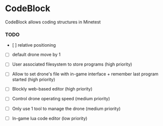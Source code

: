 CodeBlock
=========================

CodeBlock allows coding structures in Minetest

### TODO

- [ ] relative positioning
- [ ] default drone move by 1

- [ ] User associated filesystem to store programs (high priority)
- [ ] Allow to set drone's file with in-game interface + remember last program started (high priority)
- [ ] Blockly web-based editor (high priority)
- [ ] Control drone operating speed (medium priority)
- [ ] Only use 1 tool to manage the drone (medium priority)
- [ ] In-game lua code editor (low priority)